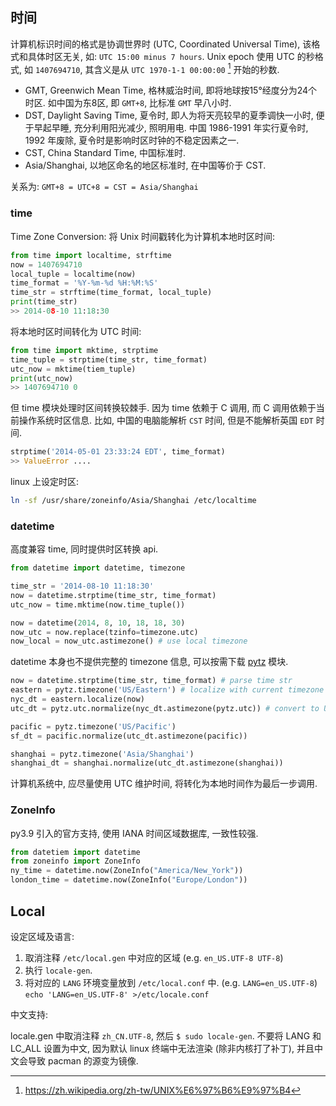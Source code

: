 ## 时间

计算机标识时间的格式是协调世界时 (UTC, Coordinated Universal Time), 该格式和具体时区无关, 如: `UTC 15:00 minus 7 hours`. Unix epoch 使用 UTC 的秒格式, 如 `1407694710`, 其含义是从 `UTC 1970-1-1 00:00:00` [^1] 开始的秒数.

- GMT, Greenwich Mean Time, 格林威治时间, 即将地球按15°经度分为24个时区. 如中国为东8区, 即 `GMT+8`, 比标准 `GMT` 早八小时.
- DST, Daylight Saving Time, 夏令时, 即人为将天亮较早的夏季调快一小时, 便于早起早睡, 充分利用阳光减少, 照明用电. 中国 1986-1991 年实行夏令时, 1992 年废除, 夏令时是影响时区时钟的不稳定因素之一.
- CST, China Standard Time, 中国标准时. 
- Asia/Shanghai, 以地区命名的地区标准时, 在中国等价于 CST. 

关系为: `GMT+8 = UTC+8 = CST = Asia/Shanghai`

[^1]: https://zh.wikipedia.org/zh-tw/UNIX%E6%97%B6%E9%97%B4

### time

Time Zone Conversion: 将 Unix 时间戳转化为计算机本地时区时间:

```python
from time import localtime, strftime
now = 1407694710
local_tuple = localtime(now)
time_format = '%Y-%m-%d %H:%M:%S'
time_str = strftime(time_format, local_tuple)
print(time_str)
>> 2014-08-10 11:18:30
```

将本地时区时间转化为 UTC 时间:
```python
from time import mktime, strptime
time_tuple = strptime(time_str, time_format)
utc_now = mktime(tiem_tuple)
print(utc_now)
>> 1407694710 0
```

但 time 模块处理时区间转换较棘手. 因为 time 依赖于 C 调用, 而 C 调用依赖于当前操作系统时区信息. 比如, 中国的电脑能解析 `CST` 时间, 但是不能解析英国 `EDT` 时间.

```python
strptime('2014-05-01 23:33:24 EDT', time_format)
>> ValueError ....
```

linux 上设定时区:
```bash
ln -sf /usr/share/zoneinfo/Asia/Shanghai /etc/localtime
```

### datetime

高度兼容 time, 同时提供时区转换 api.

```python
from datetime import datetime, timezone

time_str = '2014-08-10 11:18:30'
now = datetime.strptime(time_str, time_format)
utc_now = time.mktime(now.time_tuple())

now = datetime(2014, 8, 10, 18, 18, 30) 
now_utc = now.replace(tzinfo=timezone.utc)
now_local = now_utc.astimezone() # use local timezone
```

datetime 本身也不提供完整的 timezone 信息, 可以按需下载 [pytz](https://pypi.python.org/pypi/pytz/) 模块.

```python
now = datetime.strptime(time_str, time_format) # parse time str
eastern = pytz.timezone('US/Eastern') # localize with current timezone
nyc_dt = eastern.localize(now)
utc_dt = pytz.utc.normalize(nyc_dt.astimezone(pytz.utc)) # convert to UTC

pacific = pytz.timezone('US/Pacific')
sf_dt = pacific.normalize(utc_dt.astimezone(pacific))

shanghai = pytz.timezone('Asia/Shanghai')
shanghai_dt = shanghai.normalize(utc_dt.astimezone(shanghai))
```

计算机系统中, 应尽量使用 UTC 维护时间, 将转化为本地时间作为最后一步调用.

### ZoneInfo

py3.9 引入的官方支持, 使用 IANA 时间区域数据库, 一致性较强.

```python
from datetiem import datetime
from zoneinfo import ZoneInfo
ny_time = datetime.now(ZoneInfo("America/New_York"))
london_time = datetime.now(ZoneInfo("Europe/London"))
```

## Local

设定区域及语言:

1. 取消注释 `/etc/local.gen` 中对应的区域 (e.g. `en_US.UTF-8 UTF-8`)
2. 执行 `locale-gen`.
3. 将对应的 `LANG` 环境变量放到 `/etc/local.conf` 中.  (e.g. `LANG=en_US.UTF-8`) 
    `echo 'LANG=en_US.UTF-8' >/etc/locale.conf`

中文支持: 

locale.gen 中取消注释 `zh_CN.UTF-8`, 然后 `$ sudo locale-gen`. 不要将 LANG 和 LC_ALL 设置为中文, 因为默认 linux 终端中无法渲染 (除非内核打了补丁), 并且中文会导致 pacman 的源变为镜像.

